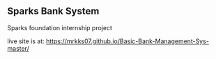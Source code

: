 ## Sparks Bank System

Sparks foundation internship project

live site is at: https://mrkks07.github.io/Basic-Bank-Management-Sys-master/

